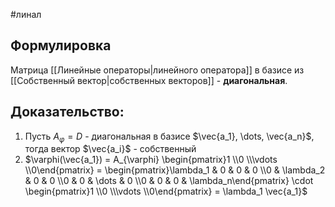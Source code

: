 #линал 
## Формулировка
Матрица [[Линейные операторы|линейного оператора]] в базисе из [[Собственный вектор|собственных векторов]] - **диагональная**.
## Доказательство:
1. Пусть $A_{\varphi} = D$ - диагональная в базисе $\vec{a_1}, \dots, \vec{a_n}$, тогда вектор $\vec{a_i}$ - собственный
2. $\varphi(\vec{a_1}) = A_{\varphi} \begin{pmatrix}1 \\0 \\\vdots \\0\end{pmatrix} = \begin{pmatrix}\lambda_1 & 0 & 0 & 0 \\0 & \lambda_2 & 0 & 0 \\0 & 0 & \dots & 0 \\0 & 0 & 0 & \lambda_n\end{pmatrix} \cdot \begin{pmatrix}1 \\0 \\\vdots \\0\end{pmatrix} = \lambda_1 \vec{a_1}$